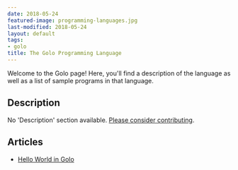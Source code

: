 ```yaml
---
date: 2018-05-24
featured-image: programming-languages.jpg
last-modified: 2018-05-24
layout: default
tags:
- golo
title: The Golo Programming Language
---
```


Welcome to the Golo page! Here, you'll find a description of the language as well as a list of sample programs in that language.

## Description

No 'Description' section available. [Please consider contributing](https://github.com/TheRenegadeCoder/sample-programs-website).

## Articles

- [Hello World in Golo](https://sampleprograms.io/projects/hello-world/golo)